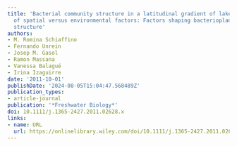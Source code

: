 ```yaml
---
title: 'Bacterial community structure in a latitudinal gradient of lakes: the roles
  of spatial versus environmental factors: Factors shaping bacterioplankton community
  structure'
authors:
- M. Romina Schiaffino
- Fernando Unrein
- Josep M. Gasol
- Ramon Massana
- Vanessa Balagué
- Irina Izaguirre
date: '2011-10-01'
publishDate: '2024-08-05T15:04:47.568489Z'
publication_types:
- article-journal
publication: '*Freshwater Biology*'
doi: 10.1111/j.1365-2427.2011.02628.x
links:
- name: URL
  url: https://onlinelibrary.wiley.com/doi/10.1111/j.1365-2427.2011.02628.x
---
```

